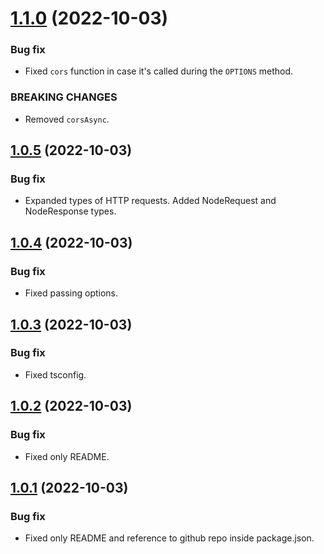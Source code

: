 <a name="1.1.0"></a>
# [1.1.0](https://github.com/ts-stack/ditsmod/releases/tag/1.1.0) (2022-10-03)

### Bug fix

- Fixed `cors` function in case it's called during the `OPTIONS` method.

### BREAKING CHANGES

- Removed `corsAsync`.

<a name="1.0.5"></a>
## [1.0.5](https://github.com/ts-stack/ditsmod/releases/tag/1.0.5) (2022-10-03)

### Bug fix

- Expanded types of HTTP requests. Added NodeRequest and NodeResponse types.

<a name="1.0.4"></a>
## [1.0.4](https://github.com/ts-stack/ditsmod/releases/tag/1.0.4) (2022-10-03)

### Bug fix

- Fixed passing options.

<a name="1.0.3"></a>
## [1.0.3](https://github.com/ts-stack/ditsmod/releases/tag/1.0.3) (2022-10-03)

### Bug fix

- Fixed tsconfig.

<a name="1.0.2"></a>
## [1.0.2](https://github.com/ts-stack/ditsmod/releases/tag/1.0.2) (2022-10-03)

### Bug fix

- Fixed only README.

<a name="1.0.1"></a>
## [1.0.1](https://github.com/ts-stack/ditsmod/releases/tag/1.0.1) (2022-10-03)

### Bug fix

- Fixed only README and reference to github repo inside package.json.
